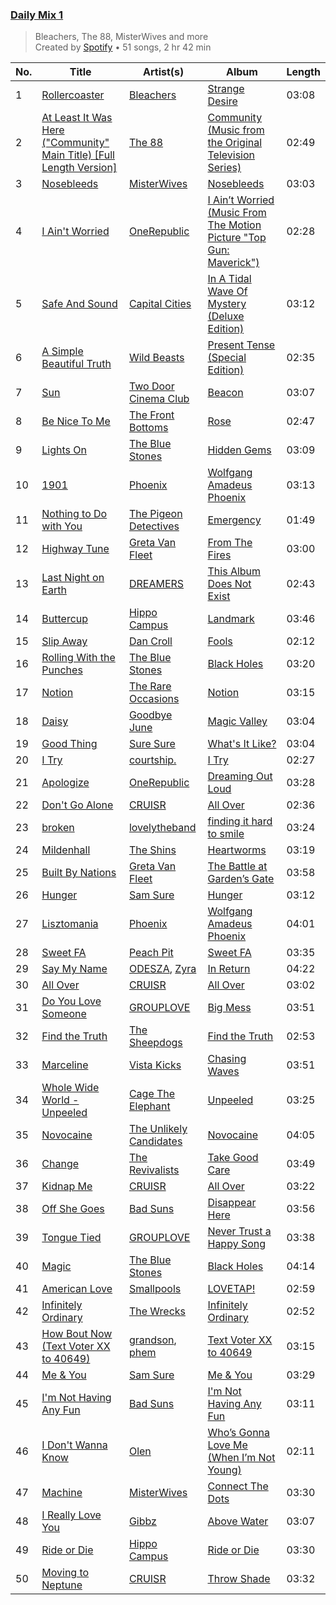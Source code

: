 ### [Daily Mix 1](https://open.spotify.com/playlist/37i9dQZF1E39Gzb56luQni)

> Bleachers, The 88, MisterWives and more<br>
> Created by [Spotify](https://open.spotify.com/user/spotify) • 51 songs, 2 hr 42 min

| No. | Title | Artist(s) | Album | Length |
|---|---|---|---|---|
| 1 | [Rollercoaster](https://open.spotify.com/track/5L95vS64rG1YMIFm1hLjyZ) | [Bleachers](https://open.spotify.com/artist/2eam0iDomRHGBypaDQLwWI) | [Strange Desire](https://open.spotify.com/album/0cnNCK2xpudXjB8pzsrYy9) | 03:08 |
| 2 | [At Least It Was Here ("Community" Main Title) [Full Length Version]](https://open.spotify.com/track/5HYHGYx3Yl0B344J6eAdgF) | [The 88](https://open.spotify.com/artist/3OfiFNgFbJAwuQnVvOL2bh) | [Community (Music from the Original Television Series)](https://open.spotify.com/album/77zG86AuaTUOW86nucgUQq) | 02:49 |
| 3 | [Nosebleeds](https://open.spotify.com/track/1jjthaUpATAKHlCY4T5Kj2) | [MisterWives](https://open.spotify.com/artist/5ivCbtrcD5N4rD337xIb2z) | [Nosebleeds](https://open.spotify.com/album/1OgH6tYqGQ2K7dTFzA0TcN) | 03:03 |
| 4 | [I Ain't Worried](https://open.spotify.com/track/4h9wh7iOZ0GGn8QVp4RAOB) | [OneRepublic](https://open.spotify.com/artist/5Pwc4xIPtQLFEnJriah9YJ) | [I Ain’t Worried (Music From The Motion Picture "Top Gun: Maverick")](https://open.spotify.com/album/04PEOM6kIEeq9lRp1asNP2) | 02:28 |
| 5 | [Safe And Sound](https://open.spotify.com/track/6Z8R6UsFuGXGtiIxiD8ISb) | [Capital Cities](https://open.spotify.com/artist/4gwpcMTbLWtBUlOijbVpuu) | [In A Tidal Wave Of Mystery (Deluxe Edition)](https://open.spotify.com/album/3WrufJir7I61NkvkDwxero) | 03:12 |
| 6 | [A Simple Beautiful Truth](https://open.spotify.com/track/2TkyyKvoQbuTYcHMlJYsrP) | [Wild Beasts](https://open.spotify.com/artist/4zrFO6P7G6EZry0pfxMfKT) | [Present Tense (Special Edition)](https://open.spotify.com/album/6tvhmvSirmJUmkcdMx9BTh) | 02:35 |
| 7 | [Sun](https://open.spotify.com/track/0fdaCKYxdhL0SAlNM2yZq2) | [Two Door Cinema Club](https://open.spotify.com/artist/536BYVgOnRky0xjsPT96zl) | [Beacon](https://open.spotify.com/album/6Vl6axAAimJLEvRu7pOsuv) | 03:07 |
| 8 | [Be Nice To Me](https://open.spotify.com/track/7FtWXX2sRIGx95t3cPyHw8) | [The Front Bottoms](https://open.spotify.com/artist/5ictveRyhWRs8Gt8Dvt1hS) | [Rose](https://open.spotify.com/album/0A8ZqtXcWghow5812T1xdg) | 02:47 |
| 9 | [Lights On](https://open.spotify.com/track/780XxeoUmhlhM70gca8KGz) | [The Blue Stones](https://open.spotify.com/artist/5VPCIIfZPK8KPsgz4jmOEC) | [Hidden Gems](https://open.spotify.com/album/6uI7YirquMLS8hkRFgJ16B) | 03:09 |
| 10 | [1901](https://open.spotify.com/track/1Ug5wxoHthwxctyWTUMGta) | [Phoenix](https://open.spotify.com/artist/1xU878Z1QtBldR7ru9owdU) | [Wolfgang Amadeus Phoenix](https://open.spotify.com/album/0xG5b9nkWxKc5VTpo6Fq5I) | 03:13 |
| 11 | [Nothing to Do with You](https://open.spotify.com/track/2ZfOGYdO8ahRTm7HmWUstD) | [The Pigeon Detectives](https://open.spotify.com/artist/7FPkZue0zzjHaOPJb4WCw3) | [Emergency](https://open.spotify.com/album/67RkZyaJOa7H3JsCCpZ1zq) | 01:49 |
| 12 | [Highway Tune](https://open.spotify.com/track/7aOor99o8NNLZYElOXlBG1) | [Greta Van Fleet](https://open.spotify.com/artist/4NpFxQe2UvRCAjto3JqlSl) | [From The Fires](https://open.spotify.com/album/6uSnHSIBGKUiW1uKQLYZ7w) | 03:00 |
| 13 | [Last Night on Earth](https://open.spotify.com/track/6TpJEaaHiTCrAsTII0qjHs) | [DREAMERS](https://open.spotify.com/artist/1FgsVeOhRYuSw2ghkIXV0A) | [This Album Does Not Exist](https://open.spotify.com/album/2dtruUPZ49oSh468hKErtf) | 02:43 |
| 14 | [Buttercup](https://open.spotify.com/track/6iCJCZqDJjmBxt07Oid6FI) | [Hippo Campus](https://open.spotify.com/artist/1btWGBz4Uu1HozTwb2Lm8A) | [Landmark](https://open.spotify.com/album/0vb1g018puu47StlIi9wxC) | 03:46 |
| 15 | [Slip Away](https://open.spotify.com/track/3yhlntUu3PptMK18E6p27l) | [Dan Croll](https://open.spotify.com/artist/5Rr15NSbi1Xjno1AEP9u21) | [Fools](https://open.spotify.com/album/2g5gr7TvuleSKQcgy1wf3F) | 02:12 |
| 16 | [Rolling With the Punches](https://open.spotify.com/track/6JFG2WwoaAkCgSTOtMGkLg) | [The Blue Stones](https://open.spotify.com/artist/5VPCIIfZPK8KPsgz4jmOEC) | [Black Holes](https://open.spotify.com/album/6ESjsIQSb9iKqCkDo3S2sc) | 03:20 |
| 17 | [Notion](https://open.spotify.com/track/0sTlGEld0h8kIPZaKDYUf4) | [The Rare Occasions](https://open.spotify.com/artist/1QfpRUtH14JLoY6F6AYmwt) | [Notion](https://open.spotify.com/album/4Uf8BVznefnd2xZm2nRFUx) | 03:15 |
| 18 | [Daisy](https://open.spotify.com/track/6zSekCO8d6oK2tsEBuxQPp) | [Goodbye June](https://open.spotify.com/artist/1l9I7G8J8AnMScWQwlNJ4M) | [Magic Valley](https://open.spotify.com/album/4GQp1LbFHcJVkS9M5HUzAL) | 03:04 |
| 19 | [Good Thing](https://open.spotify.com/track/063d63uD0ZK1Ge9n5IF3Bg) | [Sure Sure](https://open.spotify.com/artist/1anAI9P9iSzc9qzLv6AtHZ) | [What's It Like?](https://open.spotify.com/album/056WVgV0QimZ6XcEHczGlG) | 03:04 |
| 20 | [I Try](https://open.spotify.com/track/0YY1xpXpPYL2N8tVwXBITr) | [courtship.](https://open.spotify.com/artist/2OK16hAFRHoJiFZKeZe8A8) | [I Try](https://open.spotify.com/album/5ZwWwcH6Q2xWIJzC1n5WXI) | 02:27 |
| 21 | [Apologize](https://open.spotify.com/track/1NrJYpdAi7uosDRPmSYrsG) | [OneRepublic](https://open.spotify.com/artist/5Pwc4xIPtQLFEnJriah9YJ) | [Dreaming Out Loud](https://open.spotify.com/album/2KSpGeDoNjqCKg6HL8LAyI) | 03:28 |
| 22 | [Don't Go Alone](https://open.spotify.com/track/49vV4KFGX0A9N2K38q9oDy) | [CRUISR](https://open.spotify.com/artist/1jNnM5dm7dzt16IocWCvJc) | [All Over](https://open.spotify.com/album/5Y4IZySK48REQg8jUcwq2g) | 02:36 |
| 23 | [broken](https://open.spotify.com/track/6XcfKZvJio9Z0fQy11GnNX) | [lovelytheband](https://open.spotify.com/artist/4KJ6jujcNPzOyhdNoiNftp) | [finding it hard to smile](https://open.spotify.com/album/2AbPwLvpR0FwpqGt4ZY1q4) | 03:24 |
| 24 | [Mildenhall](https://open.spotify.com/track/7ihet600BFM1mpX3XC9vBw) | [The Shins](https://open.spotify.com/artist/4LG4Bs1Gadht7TCrMytQUO) | [Heartworms](https://open.spotify.com/album/51q9Mkz5BVwTRYsMlLASVZ) | 03:19 |
| 25 | [Built By Nations](https://open.spotify.com/track/3qaRqV7dTbQV2VVMhd0ejd) | [Greta Van Fleet](https://open.spotify.com/artist/4NpFxQe2UvRCAjto3JqlSl) | [The Battle at Garden’s Gate](https://open.spotify.com/album/7kjLKy9JLbwM9F7eDQEnd2) | 03:58 |
| 26 | [Hunger](https://open.spotify.com/track/4AXc3B0zpchnvWJ17htzeU) | [Sam Sure](https://open.spotify.com/artist/2Axfmy8RlEqUHpK81UUOOd) | [Hunger](https://open.spotify.com/album/4cEDFFpsG4kQYXy81OguGA) | 03:12 |
| 27 | [Lisztomania](https://open.spotify.com/track/7fmJGzyvOcbh6UANsH8Cp6) | [Phoenix](https://open.spotify.com/artist/1xU878Z1QtBldR7ru9owdU) | [Wolfgang Amadeus Phoenix](https://open.spotify.com/album/0xG5b9nkWxKc5VTpo6Fq5I) | 04:01 |
| 28 | [Sweet FA](https://open.spotify.com/track/4fY6EU3jUQQISiUR8DLXuM) | [Peach Pit](https://open.spotify.com/artist/6fC2AcsQtd9h4BWELbbire) | [Sweet FA](https://open.spotify.com/album/1lhF5c8Q9bzYNwGFwQgYnP) | 03:35 |
| 29 | [Say My Name](https://open.spotify.com/track/1LeItUMezKA1HdCHxYICed) | [ODESZA](https://open.spotify.com/artist/21mKp7DqtSNHhCAU2ugvUw), [Zyra](https://open.spotify.com/artist/0DGAOR3KtqWwWSwDzhzqOa) | [In Return](https://open.spotify.com/album/5SXT6dwhHX56Sos7KMcMF5) | 04:22 |
| 30 | [All Over](https://open.spotify.com/track/7IDKIfRltN07TdsdTVtRHh) | [CRUISR](https://open.spotify.com/artist/1jNnM5dm7dzt16IocWCvJc) | [All Over](https://open.spotify.com/album/5Y4IZySK48REQg8jUcwq2g) | 03:02 |
| 31 | [Do You Love Someone](https://open.spotify.com/track/1HALconsKZoIkQERO4xyI2) | [GROUPLOVE](https://open.spotify.com/artist/3kVUvbeRdcrqQ3oHk5hPdx) | [Big Mess](https://open.spotify.com/album/6OTry12C08dF4Snq4rcE6E) | 03:51 |
| 32 | [Find the Truth](https://open.spotify.com/track/0JsUNJ9Ey27qGwZwpwPOvK) | [The Sheepdogs](https://open.spotify.com/artist/4U33udokhmKATsu8UoqUEN) | [Find the Truth](https://open.spotify.com/album/7tYFnGuoxnMf66arjNzvTH) | 02:53 |
| 33 | [Marceline](https://open.spotify.com/track/3OJ0qtEbfXrqSWizwfKkaZ) | [Vista Kicks](https://open.spotify.com/artist/6wnSPJpmVKFcn1TpRl5Uli) | [Chasing Waves](https://open.spotify.com/album/2XMmRK2pfNxnqeWUsFkxVk) | 03:51 |
| 34 | [Whole Wide World - Unpeeled](https://open.spotify.com/track/5atlAt28h9xM5wxPspr5MU) | [Cage The Elephant](https://open.spotify.com/artist/26T3LtbuGT1Fu9m0eRq5X3) | [Unpeeled](https://open.spotify.com/album/4zpN41aGAYPWX3dzE19rH7) | 03:25 |
| 35 | [Novocaine](https://open.spotify.com/track/4GKcaqt6PFor4siHXMO42e) | [The Unlikely Candidates](https://open.spotify.com/artist/4hwJwkgsufeilLXS1ZfJqq) | [Novocaine](https://open.spotify.com/album/2CnxyJ5Rtq0KHLTXoN9eV5) | 04:05 |
| 36 | [Change](https://open.spotify.com/track/3bGWIrId9JXQYZZZzJIa0H) | [The Revivalists](https://open.spotify.com/artist/5kuJibJcwOC53s3OkoGMRA) | [Take Good Care](https://open.spotify.com/album/10cYvuRfY8IpASva845zgF) | 03:49 |
| 37 | [Kidnap Me](https://open.spotify.com/track/3f9Vq2NkEErxgbToSAztFD) | [CRUISR](https://open.spotify.com/artist/1jNnM5dm7dzt16IocWCvJc) | [All Over](https://open.spotify.com/album/5Y4IZySK48REQg8jUcwq2g) | 03:22 |
| 38 | [Off She Goes](https://open.spotify.com/track/277XsneDiv30dhONPCOmrF) | [Bad Suns](https://open.spotify.com/artist/0YhUSm86okLWldQVwJkLlP) | [Disappear Here](https://open.spotify.com/album/2YXl7mV4d30fEbwpVQ7YBQ) | 03:56 |
| 39 | [Tongue Tied](https://open.spotify.com/track/0GO8y8jQk1PkHzS31d699N) | [GROUPLOVE](https://open.spotify.com/artist/3kVUvbeRdcrqQ3oHk5hPdx) | [Never Trust a Happy Song](https://open.spotify.com/album/3oylWMc9TTC6Nx4I6U3axc) | 03:38 |
| 40 | [Magic](https://open.spotify.com/track/4ltLUTo812SsGdyFpixvML) | [The Blue Stones](https://open.spotify.com/artist/5VPCIIfZPK8KPsgz4jmOEC) | [Black Holes](https://open.spotify.com/album/6ESjsIQSb9iKqCkDo3S2sc) | 04:14 |
| 41 | [American Love](https://open.spotify.com/track/0m8z88MqUfbstTIUMK2wfZ) | [Smallpools](https://open.spotify.com/artist/4iiQabGKtS2RtTKpVkrVTw) | [LOVETAP!](https://open.spotify.com/album/59xqFRG2IgFTsZtQ73yIp6) | 02:59 |
| 42 | [Infinitely Ordinary](https://open.spotify.com/track/2IWWOWS7n00wpz1ewqEC8w) | [The Wrecks](https://open.spotify.com/artist/458aS6ALc3QkzwfR5USt34) | [Infinitely Ordinary](https://open.spotify.com/album/74IXMUg7W8OvCjdTeCTtLx) | 02:52 |
| 43 | [How Bout Now (Text Voter XX to 40649)](https://open.spotify.com/track/5O45hGecxJuj4iCYtmUaU3) | [grandson](https://open.spotify.com/artist/4ZgQDCtRqZlhLswVS6MHN4), [phem](https://open.spotify.com/artist/0MGJHTThvyAyqKuEAgPqDr) | [Text Voter XX to 40649](https://open.spotify.com/album/1jwcSkE7wBdtrNkU1lXrr2) | 03:15 |
| 44 | [Me & You](https://open.spotify.com/track/30CctCsh7kHM9spo90JjOE) | [Sam Sure](https://open.spotify.com/artist/2Axfmy8RlEqUHpK81UUOOd) | [Me & You](https://open.spotify.com/album/7BcJiF4IaQ3mCJP2myCqu7) | 03:29 |
| 45 | [I'm Not Having Any Fun](https://open.spotify.com/track/3Nz2uQV12bhCUGRzoYr0Zn) | [Bad Suns](https://open.spotify.com/artist/0YhUSm86okLWldQVwJkLlP) | [I'm Not Having Any Fun](https://open.spotify.com/album/6JHSBi3YO1kAv7m1nE5w0y) | 03:11 |
| 46 | [I Don't Wanna Know](https://open.spotify.com/track/2cF598qoLcXrwvch72QfRp) | [Olen](https://open.spotify.com/artist/0m34JtkojthW5WYugFm0e3) | [Who’s Gonna Love Me (When I’m Not Young)](https://open.spotify.com/album/75cLYF9N4P7YEPkj2U5yTL) | 02:11 |
| 47 | [Machine](https://open.spotify.com/track/33yQjYsn7eCY2L23JX0m2b) | [MisterWives](https://open.spotify.com/artist/5ivCbtrcD5N4rD337xIb2z) | [Connect The Dots](https://open.spotify.com/album/3MkcfcWjL0cey5ugIsDe2i) | 03:30 |
| 48 | [I Really Love You](https://open.spotify.com/track/2qF52omSmDI7SWw3UXI8No) | [Gibbz](https://open.spotify.com/artist/6mcEXkX1gFc4kttIF6JKb5) | [Above Water](https://open.spotify.com/album/5Rg5Cwy3K5KfZJv9ZTxeOM) | 03:07 |
| 49 | [Ride or Die](https://open.spotify.com/track/22uD6yBefgzRTLrohe4IZs) | [Hippo Campus](https://open.spotify.com/artist/1btWGBz4Uu1HozTwb2Lm8A) | [Ride or Die](https://open.spotify.com/album/1vMfrkDvP3CDkYGt19voDl) | 03:30 |
| 50 | [Moving to Neptune](https://open.spotify.com/track/7u58EuBVtq3XGonlqATqJ4) | [CRUISR](https://open.spotify.com/artist/1jNnM5dm7dzt16IocWCvJc) | [Throw Shade](https://open.spotify.com/album/2As7VxUbc9rvhYxFjLMMtX) | 03:32 |
